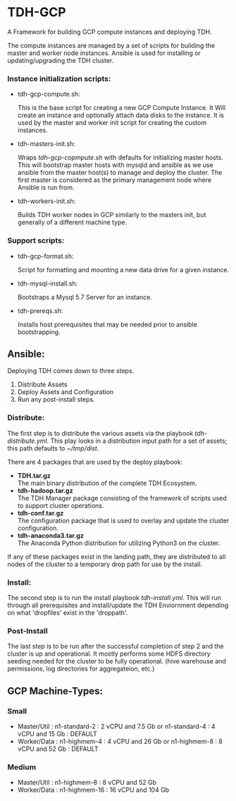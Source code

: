 TDH-GCP 
=========

A Framework for building GCP compute instances and deploying TDH.

The compute instances are managed by a set of scripts for building the master 
and worker node instances. Ansible is used for installing or updating/upgrading 
the TDH cluster.

### Instance initialization scripts:

- tdh-gcp-compute.sh:
  
  This is the base script for creating a new GCP Compute Instance. It Will 
create an instance and optionally attach data disks to the instance. It is 
used by the master and worker init script for creating the custom instances.

- tdh-masters-init.sh:
  
  Wraps *tdh-gcp-copmpute.sh* with defaults for initializing master hosts.
This will bootstrap master hosts with mysqld and ansible as we use ansible
from the master host(s) to manage and deploy the cluster. The first master 
is considered as the primary management node where Ansible is run from.

- tdh-workers-init.sh:  
  
  Builds TDH worker nodes in GCP similarly to the masters init, but generally 
 of a different machine type.


### Support scripts:

- tdh-gcp-format.sh: 
  
  Script for formatting and mounting a new data drive for a given instance.

- tdh-mysql-install.sh: 
  
  Bootstraps a Mysql 5.7 Server for an instance.

- tdh-prereqs.sh:
  
  Installs host prerequisites that may be needed prior to ansible bootstrapping.


## Ansible:

Deploying TDH comes down to three steps. 
1) Distribute Assets 
2) Deploy Assets and Configuration 
3) Run any post-install steps.

### Distribute:

  The first step is to distribute the various assets via the playbook *tdh-distribute.yml*. This play looks in a distribution input path for a set of 
assets; this path defaults to *~/tmp/dist*.

There are 4 packages that are used by the deploy playbook:

- **TDH.tar.gz**  
  The main binary distribution of the complete TDH Ecosystem.
- **tdh-hadoop.tar.gz**  
  The TDH Manager package consisting of the framework of scripts used to support 
  cluster operations.
- **tdh-conf.tar.gz**  
  The configuration package that is used to overlay and update 
  the cluster configuration.
- **tdh-anaconda3.tar.gz**  
  The Anaconda Python distribution for utilizing Python3 on the cluster.

If any of these packages exist in the landing path, they are distributed to all
nodes of the cluster to a temporary drop path for use by the install.

### Install:

 The second step is to run the install playbook *tdh-install.yml*. This will run through all prerequisites and install/update the TDH Enviornment depending on 
 what 'dropfiles' exist in the 'droppath'.

### Post-Install

The last step is to be run after the successful completion of step 2 and the cluster is up and operational. It mostly performs some HDFS directory seeding 
needed for the cluster to be fully operational. (hive warehouse and permissions, log directories for aggregateion, etc.)

## GCP Machine-Types:

### Small
- Master/Util   :  n1-standard-2  :  2 vCPU and 7.5 Gb
   or              n1-standard-4  :  4 vCPU and 15 Gb  : DEFAULT
- Worker/Data   :  n1-highmem-4   :  4 vCPU and 26 Gb
   or              n1-highmem-8   :  8 vCPU and 52 Gb  : DEFAULT

### Medium
- Master/Util   :  n1-highmem-8   :  8 vCPU and 52 Gb
- Worker/Data   :  n1-highmem-16  :  16 vCPU and 104 Gb
